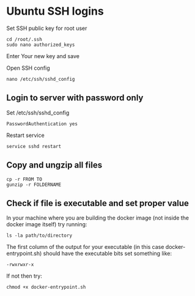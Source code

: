 # Ubuntu SSH logins
Set SSH public key for root user
```
cd /root/.ssh
sudo nano authorized_keys
```
Enter Your new key and save


Open SSH config
```
nano /etc/ssh/sshd_config
```

## Login to server with password only
Set /etc/ssh/sshd_config 
```
PasswordAuthentication yes
```
Restart service 
```
service sshd restart
```

## Copy and ungzip all files
```
cp -r FROM TO
gunzip -r FOLDERNAME
```

## Check if file is executable and set proper value
In your machine where you are building the docker image (not inside the docker image itself) try running:
```
ls -la path/to/directory
```
The first column of the output for your executable (in this case docker-entrypoint.sh) should have the executable bits set something like:
```
-rwxrwxr-x
```
If not then try:
```
chmod +x docker-entrypoint.sh
```